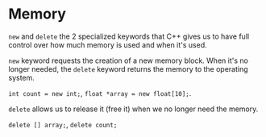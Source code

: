 # Memory

`new` and `delete` the 2 specialized keywords that C++ gives us to have full control over how much memory is used and 
when it's used.

`new` keyword requests the creation of a new memory block. When it's no longer needed, the `delete` keyword returns the 
memory to the operating system.

`int count = new int;`, `float *array = new float[10];`.

`delete` allows us to release it (free it) when we no longer need the memory.

`delete [] array;`, `delete count;`


